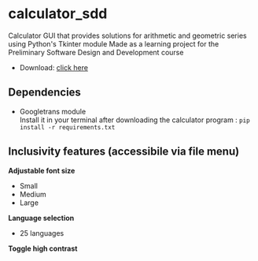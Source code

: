 # calculator_sdd
 Calculator GUI that provides solutions for arithmetic and geometric series using Python's Tkinter module
 Made as a learning project for the Preliminary Software Design and Development course
 - Download: <a id="raw-url" href="https://github.com/tomasvana10/calculator_sdd/archive/refs/heads/main.zip">click here</a>

 ## Dependencies
 - Googletrans module<br>
 Install it in your terminal after downloading the calculator program : `pip install -r requirements.txt`
 
 ## Inclusivity features (accessibile via file menu)
**Adjustable font size**
 - Small
 - Medium
 - Large

**Language selection**
- 25 languages

**Toggle high contrast**

